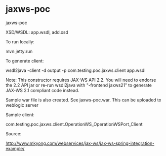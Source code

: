 jaxws-poc
=========

jaxws-poc

XSD/WSDL: app.wsdl, add.xsd

To run locally:

mvn jetty:run

To generate client:

wsdl2java -client -d output -p com.testing.poc.jaxws.client app.wsdl

Note:
This constructor requires JAX-WS API 2.2. You will need to endorse the 2.2
API jar or re-run wsdl2java with "-frontend jaxws21" to generate JAX-WS 2.1
compliant code instead.
    
Sample war file is also created. See jaxws-poc.war. This can be uploaded to weblogic server

Sample client:

com.testing.poc.jaxws.client.OperationWS_OperationWSPort_Client

Source:

http://www.mkyong.com/webservices/jax-ws/jax-ws-spring-integration-example/




